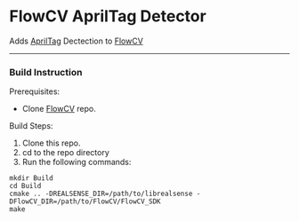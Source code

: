 # FlowCV AprilTag Detector

Adds [AprilTag](https://april.eecs.umich.edu/software/apriltag) Dectection to [FlowCV](https://github.com/FlowCV-org/FlowCV)

---

### Build Instruction

Prerequisites:
* Clone [FlowCV](https://github.com/FlowCV-org/FlowCV) repo.

Build Steps:
1. Clone this repo.
2. cd to the repo directory
3. Run the following commands:

```shell
mkdir Build
cd Build
cmake .. -DREALSENSE_DIR=/path/to/librealsense -DFlowCV_DIR=/path/to/FlowCV/FlowCV_SDK
make
```
